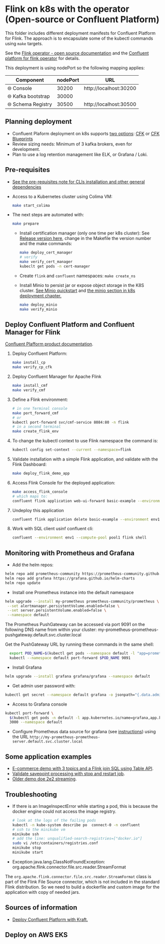 # Flink on k8s with the operator (Open-source or Confluent Platform)

This folder includes different deployment manifests for Confluent Platform for Flink. The approach is to encapsulate some of the kubectl commands using `make` targets. 

See the [Flink operator - open source documentation](https://nightlies.apache.org/flink/flink-docs-release-1.20/docs/deployment/resource-providers/standalone/kubernetes/) and the [Confluent platform for flink operator](https://docs.confluent.io/platform/current/flink/get-started.html) for details.

This deployment is using nodePort so the following mapping applies:

| Component | nodePort | URL | 
| --- | --- | --- |
| 🌐 Console | 30200 | http://localhost:30200 |
| 🌐 Kafka bootstrap | 30000 | |
| 🌐 Schema Registry | 30500 | http://localhost:30500 |


## Planning deployment

* Confluent Plaform deployment on k8s supports [two options](https://docs.confluent.io/operator/current/co-plan.html#co-plan): [CFK](https://docs.confluent.io/operator/current/co-deploy-cfk.html#co-deploy-operator) or [CFK Blueprints](https://docs.confluent.io/operator/current/blueprints/cob-overview.html#cob-overview)
* Review sizing needs: Minimum of 3 kafka brokers, even for development.
* Plan to use a log retention management like ELK, or Grafana / Loki.

## Pre-requisites

* [See the pre-requisites note for CLIs installation and other general dependencies](https://github.com/jbcodeforce/flink-studies/coding/k8-deploy/#pre-requisites)

* Access to a Kubernetes cluster using Colima VM:
    ```sh
    make start_colima
    ```
* The next steps are automated with:
    ```sh
    make prepare
    ```

    * Install certification manager (only one time per k8s cluster): See [Release version here](https://github.com/cert-manager/cert-manager/), change in the Makefile the version number and the make commands:
        ```sh
        make deploy_cert_manager
        # verify
        make verify_cert_manager
        kubeclt get pods -n cert-manager
        ```

    * Create `flink` and `confluent` namespaces: `make create_ns`
    * Install Minio to persist jar or expose object storage in the K8S cluster. [See Minio quickstart](https://min.io/docs/minio/linux/reference/minio-mc.html#quickstart) and [the minio section in k8s deployment chapter.](https://jbcodeforce.github.io/flink-studies/coding/k8s-deploy/#using-minio)
        ```sh
        make deploy_minio
        make verify_minio
        ```


## Deploy Confluent Platform and Confluent Manager for Flink

[Confluent Plafform product documentation](https://docs.confluent.io/operator/current/co-cfk-overview.html).

1. Deploy Confluent Platform:
    ```sh
    make install_cp
    make verify_cp_cfk
    ```

1. Deploy Confluent Manager for Apache Flink
    ```sh
    make install_cmf
    make verify_cmf
    ```

1. Define a Flink environment:

    ```sh
    # in one Terminal console
    make port_forward_cmf
    # or
    kubectl port-forward svc/cmf-service 8084:80 -n flink
    # in a second terminal
    make create_flink_env
    ```

1. To change the kubectl context to use Flink namespace the command is:
    ```sh
    kubectl config set-context --current --namespace=flink
    ```

1. Validate installation with a simple Flink application, and validate with the Flink Dashboard:
    ```sh
    make deploy_flink_demo_app
    ```

1. Access Flink Console for the deployed application:
    ```sh
    make access_flink_console 
    # which maps to:
    confluent flink application web-ui-forward basic-example --environment env1 --port 8090 --url http://localhost:8084
    ```

1. Undeploy this application
    ```sh
    confluent flink application delete basic-example --environment env1  --url http://localhost:8084
    ```

1. Work with SQL client usinf confluent cli:
    ```sh
    confluent --environment env1 --compute-pool pool1 flink shell
    ```

## Monitoring with Prometheus and Grafana

* Add the helm repos:

```sh
helm repo add prometheus-community https://prometheus-community.github.io/helm-charts
helm repo add grafana https://grafana.github.io/helm-charts
helm repo update
```

* Install one Prometheus instance into the default namespace

```sh
helm upgrade --install my-prometheus prometheus-community/prometheus \
 --set alertmanager.persistentVolume.enabled=false \
 --set server.persistentVolume.enabled=false \
 --namespace default
```

The Prometheus PushGateway can be accessed via port 9091 on the following DNS name from within your cluster:
my-prometheus-prometheus-pushgateway.default.svc.cluster.local

Get the PushGateway URL by running these commands in the same shell:
```sh
  export POD_NAME=$(kubectl get pods --namespace default -l "app=prometheus-pushgateway,component=pushgateway" -o jsonpath="{.items[0].metadata.name}")
  kubectl --namespace default port-forward $POD_NAME 9091
```

* Install Grafana

```sh
helm upgrade --install grafana grafana/grafana --namespace default
```

* Get admin user password with:

```sh
kubectl get secret --namespace default grafana -o jsonpath="{.data.admin-password}" | base64 --decode ; echo
```

* Access to Grafana console

```sh
kubectl port-forward \
  $(kubectl get pods -n default -l app.kubernetes.io/name=grafana,app.kubernetes.io/instance=grafana -o name) \
  3000 --namespace default
```

* Configure Prometheus data source for grafana (see [instructions](https://prometheus.io/docs/visualization/grafana/#creating-a-prometheus-data-source)) using the URL `http://my-prometheus-prometheus-server.default.svc.cluster.local`

## Some application examples

* [E-commerce demo with 3 topics and a Flink join SQL using Table API](../../e2e-demos/e-com-sale/README.md).
* [Validate savepoint processing with stop and restart job](../../e2e-demos/savepoint-demo/readme.md).
* [Older demo doe 2e2 streaming](../../e2e-demos/e2e-streaming-demo/README.md).

## Troubleshooting

* If there is an ImageInspectError while starting a pod, this is because the docker engine could not access the image registry.

    ```sh
    # look at the logs of the failing pods
    kubectl -n kube-system describe po  connect-0 -n confluent
    # ssh to the minikube vm
    minikube ssh
    # add the line: unqualified-search-registries=["docker.io"]
    sudo vi /etc/containers/registries.conf
    minikube stop
    minikube start
    ```

* Exception java.lang.ClassNotFoundException: org.apache.flink.connector.file.src.reader.StreamFormat

The `org.apache.flink.connector.file.src.reader.StreamFormat` class is part of the Flink File Source connector, which is not included in the standard Flink distribution. So we need to build a dockerfile and custom image for the application with copy of needed jars.


## Sources of information

* [Deploy Confluent Platform with Kraft.](https://github.com/confluentinc/confluent-kubernetes-examples/tree/master/quickstart-deploy)

## Deploy on AWS EKS

